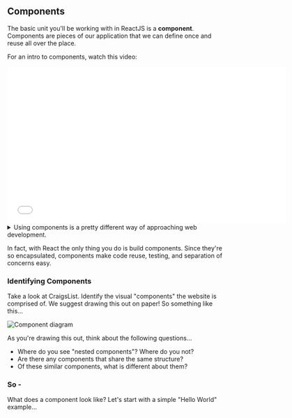 
## Components

The basic unit you'll be working with in ReactJS is a **component**. Components are pieces of our application that we can define once and reuse all over the place.

For an intro to components, watch this video:

<iframe src="//fast.wistia.net/embed/iframe/h64z7lp1ir?seo=false" title="Wistia video player" allowtransparency="true" frameborder="0" scrolling="no" class="wistia_embed" name="wistia_embed" allowfullscreen mozallowfullscreen webkitallowfullscreen oallowfullscreen msallowfullscreen width="640" height="360"></iframe>

<details>
  <summary>Using components is a pretty different way of approaching web development.</summary>


  <blockquote>
  With components, there is more integration and less separation of HTML CSS and JS.
  </blockquote>

  <blockquote>
  Instead, the pattern is to organize a web app into small, reusable components that encompass their own content, presentation and behavior.
  </blockquote>


</details>


In fact, with React the only thing you do is build components. Since they're so encapsulated, components make code reuse, testing, and separation of concerns easy.


### Identifying Components

Take a look at CraigsList. Identify the visual "components" the website is comprised of. We suggest drawing this out on paper! So something like this...

![Component diagram](http://maketea.co.uk/images/2014-03-05-robust-web-apps-with-react-part-1/wireframe_deconstructed.png)

As you're drawing this out, think about the following questions...
* Where do you see "nested components"? Where do you not?
* Are there any components that share the same structure?
* Of these similar components, what is different about them?

### So -
What does a component look like? Let's start with a simple "Hello World" example...
